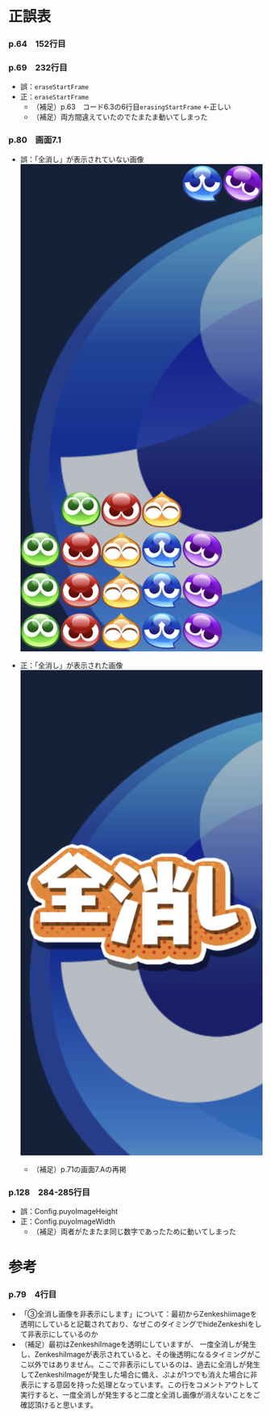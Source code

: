 # 正誤表

<!-- 
### p.　行目
- 誤：
- 正：
  - （補足）
![](./images/.png)

-->


### p.64　152行目
### p.69　232行目

- 誤：`eraseStartFrame`
- 正：`eraseStartFrame`
  - （補足）p.63　コード6.3の6行目`erasingStartFrame` ←正しい
  - （補足）両方間違えていたのでたまたま動いてしまった


### p.80　画面7.1

- 誤：「全消し」が表示されていない画像
![画面7.1-誤](./images/p075-c07_2.png)

- 正：「全消し」が表示された画像
![画面7.1-正](./images/p080-s07-01.png)

  - （補足）p.71の画面7.Aの再掲


### p.128　284-285行目
- 誤：Config.puyoImageHeight
- 正：Config.puyoImageWidth
  - （補足）両者がたまたま同じ数字であったために動いてしまった



# 参考

### p.79　4行目
- 「③全消し画像を非表示にします」について：最初からZenkeshiimageを透明にしていると記載されており、なぜこのタイミングでhideZenkeshiをして非表示にしているのか
- （補足）最初はZenkeshiImageを透明にしていますが、 一度全消しが発生し、ZenkeshiImageが表示されていると、その後透明になるタイミングがここ以外ではありません。ここで非表示にしているのは、過去に全消しが発生してZenkeshiImageが発生した場合に備え、ぷよが1つでも消えた場合に非表示にする意図を持った処理となっています。この行をコメントアウトして実行すると、一度全消しが発生すると二度と全消し画像が消えないことをご確認頂けると思います。

